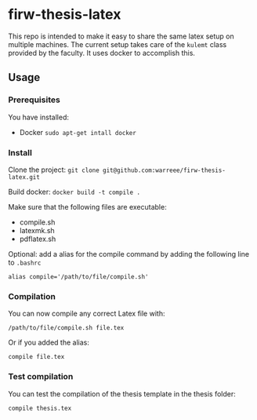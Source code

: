 # firw-thesis-latex
This repo is intended to make it easy to share the same latex setup on multiple machines.
The current setup takes care of the `kulemt` class provided by the faculty.
It uses docker to accomplish this.
## Usage
### Prerequisites
You have installed:
 - Docker `sudo apt-get intall docker`
 
### Install
Clone the project:
`git clone git@github.com:warreee/firw-thesis-latex.git`

Build docker:
`docker build -t compile .`

Make sure that the following files are executable:
 - compile.sh
 - latexmk.sh
 - pdflatex.sh

Optional: add a alias for the compile command by adding the following line to `.bashrc`

`alias compile='/path/to/file/compile.sh'`
 
### Compilation
 You can now compile any correct Latex file with:
 
 `/path/to/file/compile.sh file.tex` 
 
 Or if you added the alias:
 
 `compile file.tex`
 
### Test compilation
 You can test the compilation of the thesis template in the thesis folder:
 
 `compile thesis.tex`
